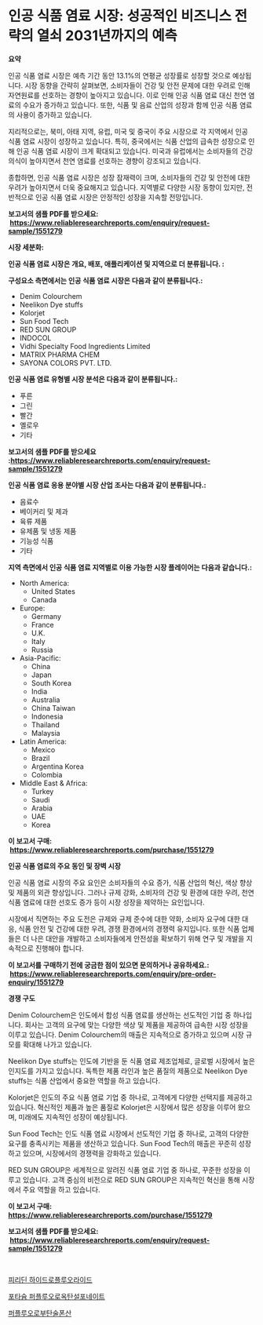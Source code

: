 <p><h1>인공 식품 염료 시장: 성공적인 비즈니스 전략의 열쇠 2031년까지의 예측</h1></p><p><strong>요약</strong></p>
<p><p>인공 식품 염료 시장은 예측 기간 동안 13.1%의 연평균 성장률로 성장할 것으로 예상됩니다. 시장 동향을 간략히 살펴보면, 소비자들이 건강 및 안전 문제에 대한 우려로 인해 자연원료를 선호하는 경향이 높아지고 있습니다. 이로 인해 인공 식품 염료 대신 천연 염료의 수요가 증가하고 있습니다. 또한, 식품 및 음료 산업의 성장과 함께 인공 식품 염료의 사용이 증가하고 있습니다.</p><p>지리적으로는, 북미, 아태 지역, 유럽, 미국 및 중국이 주요 시장으로 각 지역에서 인공 식품 염료 시장이 성장하고 있습니다. 특히, 중국에서는 식품 산업의 급속한 성장으로 인해 인공 식품 염료 시장이 크게 확대되고 있습니다. 미국과 유럽에서는 소비자들의 건강 의식이 높아지면서 천연 염료를 선호하는 경향이 강조되고 있습니다.</p><p>종합하면, 인공 식품 염료 시장은 성장 잠재력이 크며, 소비자들의 건강 및 안전에 대한 우려가 높아지면서 더욱 중요해지고 있습니다. 지역별로 다양한 시장 동향이 있지만, 전반적으로 인공 식품 염료 시장은 안정적인 성장을 지속할 전망입니다.</p></p>
<p><strong>보고서의 샘플 PDF를 받으세요: &nbsp;<a href="https://www.reliableresearchreports.com/enquiry/request-sample/1551279">https://www.reliableresearchreports.com/enquiry/request-sample/1551279</a></strong></p>
<p><strong>시장 세분화:</strong></p>
<p><strong> 인공 식품 염료 시장은 개요, 배포, 애플리케이션 및 지역으로 더 분류됩니다. :</strong></p>
<p><strong>구성요소 측면에서는 인공 식품 염료 시장은 다음과 같이 분류됩니다.:</strong></p>
<p><ul><li>Denim Colourchem</li><li>Neelikon Dye stuffs</li><li>Kolorjet</li><li>Sun Food Tech</li><li>RED SUN GROUP</li><li>INDOCOL</li><li>Vidhi Specialty Food Ingredients Limited</li><li>MATRIX PHARMA CHEM</li><li>SAYONA COLORS PVT. LTD.</li></ul></p>
<p><strong> 인공 식품 염료 유형별 시장 분석은 다음과 같이 분류됩니다.:</strong></p>
<p><ul><li>푸른</li><li>그린</li><li>빨간</li><li>옐로우</li><li>기타</li></ul></p>
<p><strong>보고서의 샘플 PDF를 받으세요 :<a href="https://www.reliableresearchreports.com/enquiry/request-sample/1551279">https://www.reliableresearchreports.com/enquiry/request-sample/1551279</a></strong></p>
<p><strong> 인공 식품 염료 응용 분야별 시장 산업 조사는 다음과 같이 분류됩니다.:</strong></p>
<p><ul><li>음료수</li><li>베이커리 및 제과</li><li>육류 제품</li><li>유제품 및 냉동 제품</li><li>기능성 식품</li><li>기타</li></ul></p>
<p><strong>지역 측면에서 인공 식품 염료 지역별로 이용 가능한 시장 플레이어는 다음과 같습니다.:</strong></p>
<p><ul>
    <li>
        North America:
        <ul>
            <li>United States</li>
            <li>Canada</li>
        </ul>
    </li>
    <li>
        Europe:
        <ul>
            <li>Germany</li>
            <li>France</li>
            <li>U.K.</li>
            <li>Italy</li>
            <li>Russia</li>
        </ul>
    </li>
    <li>
        Asia-Pacific:
        <ul>
            <li>China</li>
            <li>Japan</li>
            <li>South Korea</li>
            <li>India</li>
            <li>Australia</li>
            <li>China Taiwan</li>
            <li>Indonesia</li>
            <li>Thailand</li>
            <li>Malaysia</li>
        </ul>
    </li>
    <li>
        Latin America:
        <ul>
            <li>Mexico</li>
            <li>Brazil</li>
            <li>Argentina Korea</li>
            <li>Colombia</li>
        </ul>
    </li>
    <li>
        Middle East & Africa:
        <ul>
            <li>Turkey</li>
            <li>Saudi</li>
            <li>Arabia</li>
            <li>UAE</li>
            <li>Korea</li>
        </ul>
    </li>
    </ul></p>
<p><strong>이 보고서 구매: &nbsp;<a href="https://www.reliableresearchreports.com/purchase/1551279">https://www.reliableresearchreports.com/purchase/1551279</a></strong></p>
<p><strong>인공 식품 염료의 주요 동인 및 장벽 시장</strong></p>
<p><p>인공 식품 염료 시장의 주요 요인은 소비자들의 수요 증가, 식품 산업의 혁신, 색상 향상 및 제품의 외관 향상입니다. 그러나 규제 강화, 소비자의 건강 및 환경에 대한 우려, 천연 식품 염료에 대한 선호도 증가 등이 시장 성장을 제약하는 요인입니다.</p><p>시장에서 직면하는 주요 도전은 규제와 규제 준수에 대한 약화, 소비자 요구에 대한 대응, 식품 안전 및 건강에 대한 우려, 경쟁 환경에서의 경쟁력 유지입니다. 또한 식품 업체들은 더 나은 대안을 개발하고 소비자들에게 안전성을 확보하기 위해 연구 및 개발을 지속적으로 진행해야 합니다.</p></p>
<p><strong>이 보고서를 구매하기 전에 궁금한 점이 있으면 문의하거나 공유하세요.: &nbsp;<a href="https://www.reliableresearchreports.com/enquiry/pre-order-enquiry/1551279">https://www.reliableresearchreports.com/enquiry/pre-order-enquiry/1551279</a></strong></p>
<p><strong>경쟁 구도</strong></p>
<p><p>Denim Colourchem은 인도에서 합성 식품 염료를 생산하는 선도적인 기업 중 하나입니다. 회사는 고객의 요구에 맞는 다양한 색상 및 제품을 제공하여 급속한 시장 성장을 이루고 있습니다. Denim Colourchem의 매출은 지속적으로 증가하고 있으며 시장 규모를 확대해 나가고 있습니다.</p><p>Neelikon Dye stuffs는 인도에 기반을 둔 식품 염료 제조업체로, 글로벌 시장에서 높은 인지도를 가지고 있습니다. 독특한 제품 라인과 높은 품질의 제품으로 Neelikon Dye stuffs는 식품 산업에서 중요한 역할을 하고 있습니다.</p><p>Kolorjet은 인도의 주요 식품 염료 기업 중 하나로, 고객에게 다양한 선택지를 제공하고 있습니다. 혁신적인 제품과 높은 품질로 Kolorjet은 시장에서 많은 성장을 이루어 왔으며, 미래에도 지속적인 성장이 예상됩니다.</p><p>Sun Food Tech는 인도 식품 염료 시장에서 선도적인 기업 중 하나로, 고객의 다양한 요구를 충족시키는 제품을 생산하고 있습니다. Sun Food Tech의 매출은 꾸준히 성장하고 있으며, 시장에서의 경쟁력을 강화하고 있습니다.</p><p>RED SUN GROUP은 세계적으로 알려진 식품 염료 기업 중 하나로, 꾸준한 성장을 이루고 있습니다. 고객 중심의 비전으로 RED SUN GROUP은 지속적인 혁신을 통해 시장에서 주요 역할을 하고 있습니다.</p></p>
<p><strong>이 보고서 구매: &nbsp; <a href="https://www.reliableresearchreports.com/purchase/1551279">https://www.reliableresearchreports.com/purchase/1551279</a></strong></p>
<p><strong>보고서의 샘플 PDF를 받으세요: &nbsp;<a href="https://www.reliableresearchreports.com/enquiry/request-sample/1551279">https://www.reliableresearchreports.com/enquiry/request-sample/1551279</a></strong><strong></strong></p>
<p>&nbsp;</p>
<p><p><a href="https://github.com/Elenrrera7685/Market-Research-Report-List-1/blob/main/40419276745.md">피리딘 하이드로플루오라이드</a></p><p><a href="https://github.com/vsn7qpua81q/Market-Research-Report-List-1/blob/main/71471126744.md">포타슘 퍼플루오로옥탄설포네이트</a></p><p><a href="https://github.com/sammyUltyylrich9067856/Market-Research-Report-List-1/blob/main/68223506746.md">퍼플루오로부탄술폰산</a></p></p>